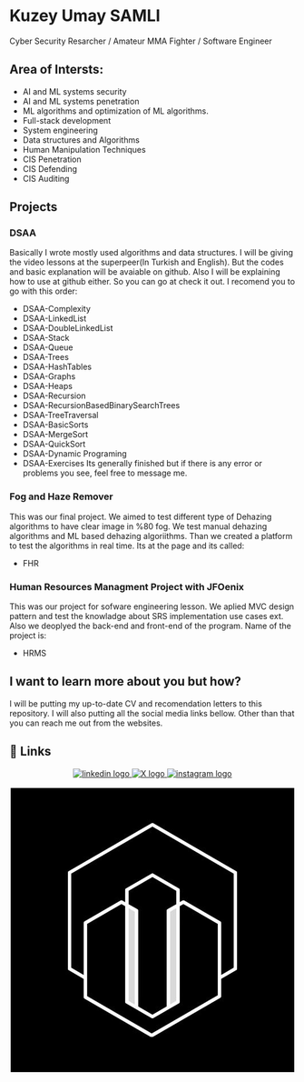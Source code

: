 
# Kuzey Umay SAMLI

Cyber Security Resarcher / Amateur MMA Fighter / Software Engineer 

## Area of Intersts:
- AI and ML systems security
- AI and ML systems penetration
- ML algorithms and optimization of ML algorithms. 
- Full-stack development
- System engineering
- Data structures and Algorithms
- Human Manipulation Techniques
- CIS Penetration
- CIS Defending
- CIS Auditing

## Projects
### DSAA 
Basically I wrote mostly used algorithms and data structures. I will be giving the video lessons at the superpeer(In Turkish and English). But the codes and basic explanation will be avaiable on github. Also I will be explaining how to use at github either. So you can go at check it out. I recomend you to go with this order:
- DSAA-Complexity
- DSAA-LinkedList 
- DSAA-DoubleLinkedList 
- DSAA-Stack
- DSAA-Queue 
- DSAA-Trees
- DSAA-HashTables 
- DSAA-Graphs
- DSAA-Heaps
- DSAA-Recursion 
- DSAA-RecursionBasedBinarySearchTrees 
- DSAA-TreeTraversal
- DSAA-BasicSorts
- DSAA-MergeSort
- DSAA-QuickSort
- DSAA-Dynamic Programing
- DSAA-Exercises
Its generally finished but if there is any error or problems you see, feel free to message me. 

### Fog and Haze Remover
This was our final project. We aimed to test different type of Dehazing algorithms to have clear image in %80 fog. We test manual dehazing algorithms and ML based dehazing algoriithms. Than we created a platform to test the algorithms in real time. Its at the page and its called:
- FHR

### Human Resources Managment Project with JFOenix 
This was our project for sofware engineering lesson. We aplied MVC design pattern and test the knowladge about SRS implementation use cases ext. Also we deoplyed the back-end and front-end of the program. Name of the project is:
- HRMS

## I want to learn more about you but how? 
I will be putting my up-to-date CV and recomendation letters to this repository. I will also putting all the social media links bellow. Other than that you can reach me out from the websites. 

## 🔗 Links
<div align="center">
  <a href="https://www.linkedin.com/in/umay-samli-5419b51bb/" target="_blank">
    <img src="https://img.shields.io/badge/linkedin-0A66C2?style=for-the-badge&logo=linkedin&logoColor=white" height="35" alt="linkedin logo"  />
  </a>
  <a href="https://x.com/SamlUmay" target="_blank">
    <img src="https://img.shields.io/badge/twitter-1DA1F2?style=for-the-badge&logo=twitter&logoColor=white" height="35" alt="X logo"  />
  </a>
  <a href="https://instagram.com/umay_samli" target="_blank">
    <img src="https://img.shields.io/badge/-Instagram-C13584?style=flat-square&labelColor=C13584&logo=instagram&logoColor=white&link=https://www.instagram.com/eduardopiresbr/" height="35" alt="instagram logo"  />
  </a>
</div>
<br>
<div align="center">
  <a href="https://www.linkedin.com/in/umay-samli-5419b51bb/" target="_blank">
    <img src="Umay_Kuzey_SAMLI_1.jpg" height="500" alt="linkedin logo"  />
  </a>
</div>


